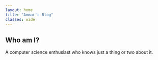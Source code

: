 ```yaml
---
layout: home
title: "Ammar's Blog"
classes: wide
---
```


## Who am I?

A computer science enthusiast who knows just a thing or two about it.





